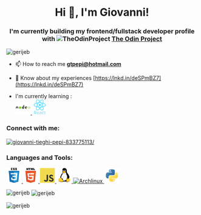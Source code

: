 <h1 align="center">Hi 👋, I'm Giovanni!</h1>
<h3 align="center">I'm currently building my frontend/fullstack developer profile with  <img src="https://www.theodinproject.com/assets/icons/odin-icon-b5b31c073f7417a257003166c98cc23743654715305910c068b93a3bf4d3065d.svg" alt="TheOdinProject" width="40" height="40"/> 
<a href="https://theodinproject.com" target="_blank" rel="noreferrer">The Odin Project</a></h3>

<p align="left"> <img src="https://komarev.com/ghpvc/?username=gerijeb&label=Profile%20views&color=0e75b6&style=flat" alt="gerijeb" /> </p>


- 📫 How to reach me **gtpepi@hotmail.com**

- 📄 Know about my experiences [https://lnkd.in/deSPmBZ7](https://lnkd.in/deSPmBZ7)
- I'm currently learning : <br>
<a href="https://nodejs.org" target="_blank" rel="noreferrer"> <img src="https://raw.githubusercontent.com/devicons/devicon/master/icons/nodejs/nodejs-original-wordmark.svg" alt="nodejs" width="40" height="40"/>
   <a href="https://reactjs.org/" target="_blank" rel="noreferrer"> <img src="https://raw.githubusercontent.com/devicons/devicon/master/icons/react/react-original-wordmark.svg" alt="react" width="40" height="40"/> </a>

<h3 align="left">Connect with me:</h3>
<p align="left">
<a href="https://linkedin.com/in/giovanni-tieghi-pepi-833775113/" target="blank"><img align="center" src="https://raw.githubusercontent.com/rahuldkjain/github-profile-readme-generator/master/src/images/icons/Social/linked-in-alt.svg" alt="giovanni-tieghi-pepi-833775113/" height="30" width="40" /></a>
</p>

<h3 align="left">Languages and Tools:</h3>
<p align="left"> <a href="https://www.w3schools.com/css/" target="_blank" rel="noreferrer"> <img src="https://raw.githubusercontent.com/devicons/devicon/master/icons/css3/css3-original-wordmark.svg" alt="css3" width="40" height="40"/> </a> <a href="https://www.w3.org/html/" target="_blank" rel="noreferrer"> <img src="https://raw.githubusercontent.com/devicons/devicon/master/icons/html5/html5-original-wordmark.svg" alt="html5" width="40" height="40"/> </a> <a href="https://developer.mozilla.org/en-US/docs/Web/JavaScript" target="_blank" rel="noreferrer"> <img src="https://raw.githubusercontent.com/devicons/devicon/master/icons/javascript/javascript-original.svg" alt="javascript" width="40" height="40"/> </a> <a href="https://www.linux.org/" target="_blank" rel="noreferrer"> <img src="https://raw.githubusercontent.com/devicons/devicon/master/icons/linux/linux-original.svg" alt="linux" width="40" height="40"/> </a> <a href="https://archlinux.org/" target="_blank" rel="noreferrer"> <img src="https://archlinux.org/static/logos/archlinux-logo-dark-scalable.518881f04ca9.svg" alt="Archlinux" width="120" height="40"/> </a> <a href="https://www.python.org" target="_blank" rel="noreferrer"> <img src="https://raw.githubusercontent.com/devicons/devicon/master/icons/python/python-original.svg" alt="python" width="40" height="40"/> </a> </p>

   
   
<p><img align="left" src="https://github-readme-stats.vercel.app/api/top-langs?username=gerijeb&show_icons=true&locale=en&layout=compact" alt="gerijeb" /></p>
<p>&nbsp;<img align="center" src="https://github-readme-stats.vercel.app/api?username=gerijeb&count_private=true&show_icons=true&theme=onedark)](https://github.com/anuraghazra/github-readme-stats" alt="gerijeb" /></p>

<p><img align="center" src="https://github-readme-streak-stats.herokuapp.com/?user=gerijeb&" alt="gerijeb" /></p>

